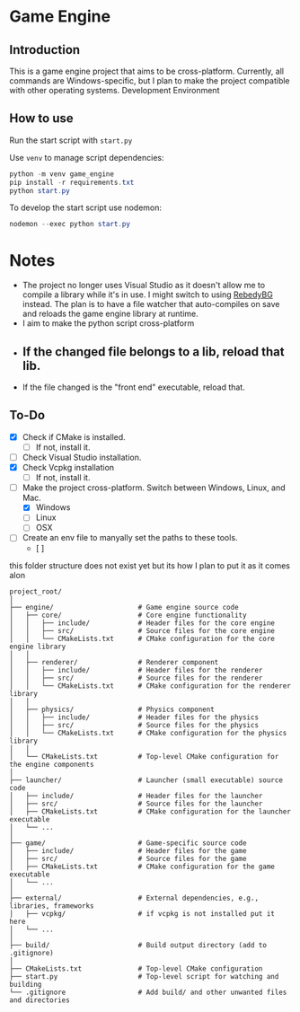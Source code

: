 # Game Engine
## Introduction

This is a game engine project that aims to be cross-platform. Currently, all commands are Windows-specific, but I plan to make the project compatible with other operating systems.
Development Environment

## How to use

Run the start script with `start.py`

Use `venv` to manage script dependencies:
```powershell
python -m venv game_engine
pip install -r requirements.txt
python start.py
```

To develop the start script use nodemon:
```powershell
nodemon --exec python start.py
```

# Notes
 - The project no longer uses Visual Studio as it doesn't allow me to compile a library while it's in use. I might switch to using [RebedyBG](https://remedybg.handmade.network) instead.
The plan is to have a file watcher that auto-compiles on save and reloads the game engine library at runtime.
 - I aim to make the python script cross-platform
 - If the changed file belongs to a lib, reload that lib.
    -
 - If the file changed is the "front end" executable, reload that.

## To-Do
 - [x] Check if CMake is installed. 
    - [ ] If not, install it.
 - [ ] Check Visual Studio installation.
 - [x] Check Vcpkg installation
    - [ ] If not, install it.
 - [ ] Make the project cross-platform. Switch between Windows, Linux, and Mac.
    - [x] Windows
    - [ ] Linux
    - [ ] OSX
 - [ ] Create an env file to manyally set the paths to these tools.
    - [ ] 

this folder structure does not exist yet but its how I plan to put it as it comes
alon
```
project_root/
│
├── engine/                     # Game engine source code
│   ├── core/                   # Core engine functionality
│   │   ├── include/            # Header files for the core engine
│   │   ├── src/                # Source files for the core engine
│   │   └── CMakeLists.txt      # CMake configuration for the core engine library
│   │
│   ├── renderer/               # Renderer component
│   │   ├── include/            # Header files for the renderer
│   │   ├── src/                # Source files for the renderer
│   │   └── CMakeLists.txt      # CMake configuration for the renderer library
│   │
│   ├── physics/                # Physics component
│   │   ├── include/            # Header files for the physics
│   │   ├── src/                # Source files for the physics
│   │   └── CMakeLists.txt      # CMake configuration for the physics library
│   │
│   └── CMakeLists.txt          # Top-level CMake configuration for the engine components
│
├── launcher/                   # Launcher (small executable) source code
│   ├── include/                # Header files for the launcher
│   ├── src/                    # Source files for the launcher
│   ├── CMakeLists.txt          # CMake configuration for the launcher executable
│   └── ...
│
├── game/                       # Game-specific source code
│   ├── include/                # Header files for the game
│   ├── src/                    # Source files for the game
│   ├── CMakeLists.txt          # CMake configuration for the game executable
│   └── ...
│
├── external/                   # External dependencies, e.g., libraries, frameworks
│   ├── vcpkg/                  # if vcpkg is not installed put it here
│   └── ...
│
├── build/                      # Build output directory (add to .gitignore)
│
├── CMakeLists.txt              # Top-level CMake configuration
├── start.py                    # Top-level script for watching and building
└── .gitignore                  # Add build/ and other unwanted files and directories
```